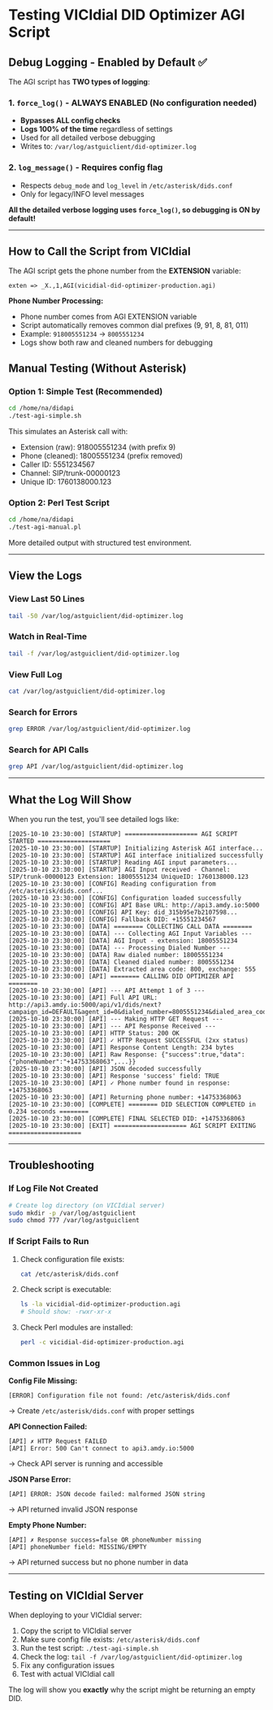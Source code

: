 # Testing VICIdial DID Optimizer AGI Script

## Debug Logging - Enabled by Default ✅

The AGI script has **TWO types of logging**:

### 1. `force_log()` - ALWAYS ENABLED (No configuration needed)
- **Bypasses ALL config checks**
- **Logs 100% of the time** regardless of settings
- Used for all detailed verbose debugging
- Writes to: `/var/log/astguiclient/did-optimizer.log`

### 2. `log_message()` - Requires config flag
- Respects `debug_mode` and `log_level` in `/etc/asterisk/dids.conf`
- Only for legacy/INFO level messages

**All the detailed verbose logging uses `force_log()`, so debugging is ON by default!**

---

## How to Call the Script from VICIdial

The AGI script gets the phone number from the **EXTENSION** variable:

```
exten => _X.,1,AGI(vicidial-did-optimizer-production.agi)
```

**Phone Number Processing:**
- Phone number comes from AGI EXTENSION variable
- Script automatically removes common dial prefixes (9, 91, 8, 81, 011)
- Example: `918005551234` → `8005551234`
- Logs show both raw and cleaned numbers for debugging

## Manual Testing (Without Asterisk)

### Option 1: Simple Test (Recommended)

```bash
cd /home/na/didapi
./test-agi-simple.sh
```

This simulates an Asterisk call with:
- Extension (raw): 918005551234 (with prefix 9)
- Phone (cleaned): 18005551234 (prefix removed)
- Caller ID: 5551234567
- Channel: SIP/trunk-00000123
- Unique ID: 1760138000.123

### Option 2: Perl Test Script

```bash
cd /home/na/didapi
./test-agi-manual.pl
```

More detailed output with structured test environment.

---

## View the Logs

### View Last 50 Lines
```bash
tail -50 /var/log/astguiclient/did-optimizer.log
```

### Watch in Real-Time
```bash
tail -f /var/log/astguiclient/did-optimizer.log
```

### View Full Log
```bash
cat /var/log/astguiclient/did-optimizer.log
```

### Search for Errors
```bash
grep ERROR /var/log/astguiclient/did-optimizer.log
```

### Search for API Calls
```bash
grep API /var/log/astguiclient/did-optimizer.log
```

---

## What the Log Will Show

When you run the test, you'll see detailed logs like:

```
[2025-10-10 23:30:00] [STARTUP] ==================== AGI SCRIPT STARTED ====================
[2025-10-10 23:30:00] [STARTUP] Initializing Asterisk AGI interface...
[2025-10-10 23:30:00] [STARTUP] AGI interface initialized successfully
[2025-10-10 23:30:00] [STARTUP] Reading AGI input parameters...
[2025-10-10 23:30:00] [STARTUP] AGI Input received - Channel: SIP/trunk-00000123 Extension: 18005551234 UniqueID: 1760138000.123
[2025-10-10 23:30:00] [CONFIG] Reading configuration from /etc/asterisk/dids.conf...
[2025-10-10 23:30:00] [CONFIG] Configuration loaded successfully
[2025-10-10 23:30:00] [CONFIG] API Base URL: http://api3.amdy.io:5000
[2025-10-10 23:30:00] [CONFIG] API Key: did_315b95e7b2107598...
[2025-10-10 23:30:00] [CONFIG] Fallback DID: +15551234567
[2025-10-10 23:30:00] [DATA] ======== COLLECTING CALL DATA ========
[2025-10-10 23:30:00] [DATA] --- Collecting AGI Input Variables ---
[2025-10-10 23:30:00] [DATA] AGI Input - extension: 18005551234
[2025-10-10 23:30:00] [DATA] --- Processing Dialed Number ---
[2025-10-10 23:30:00] [DATA] Raw dialed number: 18005551234
[2025-10-10 23:30:00] [DATA] Cleaned dialed number: 8005551234
[2025-10-10 23:30:00] [DATA] Extracted area code: 800, exchange: 555
[2025-10-10 23:30:00] [API] ======== CALLING DID OPTIMIZER API ========
[2025-10-10 23:30:00] [API] --- API Attempt 1 of 3 ---
[2025-10-10 23:30:00] [API] Full API URL: http://api3.amdy.io:5000/api/v1/dids/next?campaign_id=DEFAULT&agent_id=0&dialed_number=8005551234&dialed_area_code=800
[2025-10-10 23:30:00] [API] --- Making HTTP GET Request ---
[2025-10-10 23:30:00] [API] --- API Response Received ---
[2025-10-10 23:30:00] [API] HTTP Status: 200 OK
[2025-10-10 23:30:00] [API] ✓ HTTP Request SUCCESSFUL (2xx status)
[2025-10-10 23:30:00] [API] Response Content Length: 234 bytes
[2025-10-10 23:30:00] [API] Raw Response: {"success":true,"data":{"phoneNumber":"+14753368063",...}}
[2025-10-10 23:30:00] [API] JSON decoded successfully
[2025-10-10 23:30:00] [API] Response 'success' field: TRUE
[2025-10-10 23:30:00] [API] ✓ Phone number found in response: +14753368063
[2025-10-10 23:30:00] [API] Returning phone number: +14753368063
[2025-10-10 23:30:00] [COMPLETE] ======== DID SELECTION COMPLETED in 0.234 seconds ========
[2025-10-10 23:30:00] [COMPLETE] FINAL SELECTED DID: +14753368063
[2025-10-10 23:30:00] [EXIT] ==================== AGI SCRIPT EXITING ====================
```

---

## Troubleshooting

### If Log File Not Created

```bash
# Create log directory (on VICIdial server)
sudo mkdir -p /var/log/astguiclient
sudo chmod 777 /var/log/astguiclient
```

### If Script Fails to Run

1. Check configuration file exists:
   ```bash
   cat /etc/asterisk/dids.conf
   ```

2. Check script is executable:
   ```bash
   ls -la vicidial-did-optimizer-production.agi
   # Should show: -rwxr-xr-x
   ```

3. Check Perl modules are installed:
   ```bash
   perl -c vicidial-did-optimizer-production.agi
   ```

### Common Issues in Log

**Config File Missing:**
```
[ERROR] Configuration file not found: /etc/asterisk/dids.conf
```
→ Create `/etc/asterisk/dids.conf` with proper settings

**API Connection Failed:**
```
[API] ✗ HTTP Request FAILED
[API] Error: 500 Can't connect to api3.amdy.io:5000
```
→ Check API server is running and accessible

**JSON Parse Error:**
```
[API] ERROR: JSON decode failed: malformed JSON string
```
→ API returned invalid JSON response

**Empty Phone Number:**
```
[API] ✗ Response success=false OR phoneNumber missing
[API] phoneNumber field: MISSING/EMPTY
```
→ API returned success but no phone number in data

---

## Testing on VICIdial Server

When deploying to your VICIdial server:

1. Copy the script to VICIdial server
2. Make sure config file exists: `/etc/asterisk/dids.conf`
3. Run the test script: `./test-agi-simple.sh`
4. Check the log: `tail -f /var/log/astguiclient/did-optimizer.log`
5. Fix any configuration issues
6. Test with actual VICIdial call

The log will show you **exactly** why the script might be returning an empty DID.
